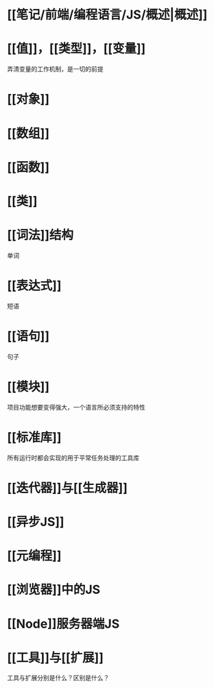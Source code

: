 # [[笔记/前端/编程语言/JS/概述|概述]]
# [[值]]，[[类型]]，[[变量]]
弄清变量的工作机制，是一切的前提
# [[对象]]
# [[数组]]
# [[函数]]
# [[类]]
# [[词法]]结构
单词
# [[表达式]]
短语
# [[语句]]
句子
# [[模块]]
项目功能想要变得强大，一个语言所必须支持的特性
# [[标准库]]
所有运行时都会实现的用于平常任务处理的工具库
# [[迭代器]]与[[生成器]]
# [[异步JS]]
# [[元编程]]
# [[浏览器]]中的JS
# [[Node]]服务器端JS
# [[工具]]与[[扩展]]
工具与扩展分别是什么？区别是什么？